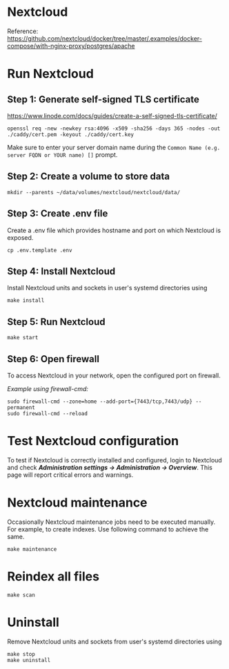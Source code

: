 # Nextcloud

Reference: https://github.com/nextcloud/docker/tree/master/.examples/docker-compose/with-nginx-proxy/postgres/apache

# Run Nextcloud

## Step 1: Generate self-signed TLS certificate

https://www.linode.com/docs/guides/create-a-self-signed-tls-certificate/

```
openssl req -new -newkey rsa:4096 -x509 -sha256 -days 365 -nodes -out ./caddy/cert.pem -keyout ./caddy/cert.key
```

Make sure to enter your server domain name during the `Common Name (e.g. server FQDN or YOUR name) []` prompt.

## Step 2: Create a volume to store data

```
mkdir --parents ~/data/volumes/nextcloud/nextcloud/data/
```

## Step 3: Create .env file

Create a .env file which provides hostname and port on which Nextcloud is exposed.

```
cp .env.template .env
```

## Step 4: Install Nextcloud

Install Nextcloud units and sockets in user's systemd directories using

```
make install
```

## Step 5: Run Nextcloud

```
make start
```

## Step 6: Open firewall

To access Nextcloud in your network, open the configured port on firewall.

_Example using firewall-cmd:_

```
sudo firewall-cmd --zone=home --add-port={7443/tcp,7443/udp} --permanent
sudo firewall-cmd --reload
```

# Test Nextcloud configuration

To test if Nextcloud is correctly installed and configured, login to Nextcloud and check **_Administration settings -> Administration -> Overview_**. This page will report critical errors and warnings.

# Nextcloud maintenance

Occasionally Nextcloud maintenance jobs need to be executed manually. For example, to create indexes. Use following command to achieve the same.

```
make maintenance
```

# Reindex all files

```
make scan
```

# Uninstall

Remove Nextcloud units and sockets from user's systemd directories using

```
make stop
make uninstall
```
